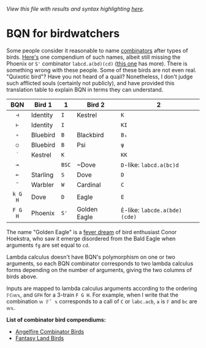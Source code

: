 *View this file with results and syntax highlighting [here](https://mlochbaum.github.io/BQN/doc/birds.html).*

# BQN for birdwatchers

Some people consider it reasonable to name [combinators](primitive.md#modifiers) after types of birds. [Here's](https://www.angelfire.com/tx4/cus/combinator/birds.html) one compendium of such names, albeit still missing the Phoenix or `S'` combinator `labcd.a(bd)(cd)` ([this one](https://hackage.haskell.org/package/data-aviary-0.4.0/docs/Data-Aviary-Birds.html) has more). There is something wrong with these people. Some of these birds are not even real. "Quixotic bird"? Have you not heard of a quail? Nonetheless, I don't judge such afflicted souls (certainly not publicly), and have provided this translation table to explain BQN in terms they can understand.

| BQN     | Bird 1    |  1    | Bird 2       |  2
|:-------:|-----------|-------|--------------|---------
| `⊣`     | Identity  | `I`   | Kestrel      | `K`
| `⊢`     | Identity  | `I`   |              | `KI`
| `∘`     | Bluebird  | `B`   | Blackbird    | `B₁`
| `○`     | Bluebird  | `B`   | Psi          | `ψ`
| `˙`     | Kestrel   | `K`   |              | `KK`
| `⊸`     |           | `BSC` | ~Dove        | `D`-like: `labcd.a(bc)d`
| `⟜`     | Starling  | `S`   | Dove         | `D`
| `˜`     | Warbler   | `W`   | Cardinal     | `C`
| `k G H` | Dove      | `D`   | Eagle        | `E`
| `F G H` | Phoenix   | `S'`  | Golden Eagle | `Ê`-like: `labcde.a(bde)(cde)`

The name "Golden Eagle" is a [fever dream](https://nitter.net/code_report/status/1440208242529882112#m) of bird enthusiast Conor Hoekstra, who saw it emerge disordered from the Bald Eagle when arguments `fg` are set equal to `cd`.

Lambda calculus doesn't have BQN's polymorphism on one or two arguments, so each BQN combinator corresponds to two lambda calculus forms depending on the number of arguments, giving the two columns of birds above.

Inputs are mapped to lambda calculus arguments according to the ordering `𝔽𝔾𝕨𝕩`, and `GFH` for a 3-train `F G H`. For example, when I write that the combination `𝕨 𝔽˜ 𝕩` corresponds to a call of `C` or `labc.acb`, `a` is `𝔽` and `bc` are `𝕨𝕩`.

**List of combinator bird compendiums:**
* [Angelfire Combinator Birds](https://www.angelfire.com/tx4/cus/combinator/birds.html)
* [Fantasy Land Birds](https://github.com/fantasyland/fantasy-birds)
